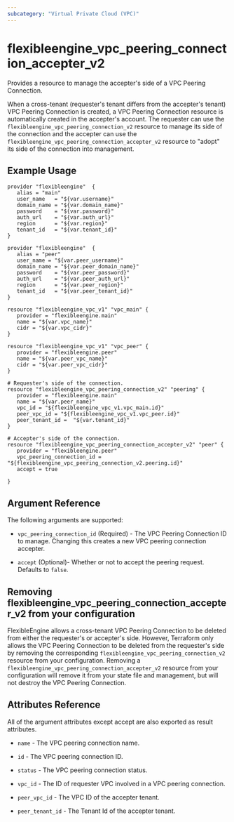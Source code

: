 ```yaml
---
subcategory: "Virtual Private Cloud (VPC)"
---
```


# flexibleengine_vpc_peering_connection_accepter_v2

Provides a resource to manage the accepter's side of a VPC Peering Connection.

When a cross-tenant (requester's tenant differs from the accepter's tenant) VPC Peering Connection is created, a VPC Peering Connection resource is automatically created in the
accepter's account.
The requester can use the `flexibleengine_vpc_peering_connection_v2` resource to manage its side of the connection
and the accepter can use the `flexibleengine_vpc_peering_connection_accepter_v2` resource to "adopt" its side of the
connection into management.

## Example Usage

 ```hcl
 provider "flexibleengine"  {
    alias = "main"
    user_name   = "${var.username}"
    domain_name = "${var.domain_name}"
    password    = "${var.password}"
    auth_url    = "${var.auth_url}"
    region      = "${var.region}"
    tenant_id   = "${var.tenant_id}"
}

provider "flexibleengine"  {
    alias = "peer"
    user_name = "${var.peer_username}"
    domain_name = "${var.peer_domain_name}"
    password    = "${var.peer_password}"
    auth_url    = "${var.peer_auth_url}"
    region      = "${var.peer_region}"
    tenant_id   = "${var.peer_tenant_id}"
}

resource "flexibleengine_vpc_v1" "vpc_main" {
    provider = "flexibleengine.main"
    name = "${var.vpc_name}"
    cidr = "${var.vpc_cidr}"
}

resource "flexibleengine_vpc_v1" "vpc_peer" {
    provider = "flexibleengine.peer"
    name = "${var.peer_vpc_name}"
    cidr = "${var.peer_vpc_cidr}"
}

# Requester's side of the connection.
resource "flexibleengine_vpc_peering_connection_v2" "peering" {
    provider = "flexibleengine.main"
    name = "${var.peer_name}"
    vpc_id = "${flexibleengine_vpc_v1.vpc_main.id}"
    peer_vpc_id = "${flexibleengine_vpc_v1.vpc_peer.id}"
    peer_tenant_id =  "${var.tenant_id}"
}

# Accepter's side of the connection.
resource "flexibleengine_vpc_peering_connection_accepter_v2" "peer" {
    provider = "flexibleengine.peer"
    vpc_peering_connection_id = "${flexibleengine_vpc_peering_connection_v2.peering.id}"
    accept = true
  
}
 ```

## Argument Reference

The following arguments are supported:

* `vpc_peering_connection_id` (Required) - The VPC Peering Connection ID to manage. Changing this creates a new VPC peering connection accepter.

* `accept` (Optional)- Whether or not to accept the peering request. Defaults to `false`.


## Removing flexibleengine_vpc_peering_connection_accepter_v2 from your configuration
 
FlexibleEngine allows a cross-tenant VPC Peering Connection to be deleted from either the requester's or accepter's side. However, Terraform only allows the VPC Peering Connection to be deleted from the requester's side by removing the corresponding `flexibleengine_vpc_peering_connection_v2` resource from your configuration. Removing a `flexibleengine_vpc_peering_connection_accepter_v2` resource from your configuration will remove it from your state file and management, but will not destroy the VPC Peering Connection.

## Attributes Reference

All of the argument attributes except accept are also exported as result attributes.

* `name` - 	The VPC peering connection name.

* `id` - The VPC peering connection ID.

* `status` - The VPC peering connection status.

* `vpc_id` - The ID of requester VPC involved in a VPC peering connection.

* `peer_vpc_id` - The VPC ID of the accepter tenant.

* `peer_tenant_id` - The Tenant Id of the accepter tenant.


